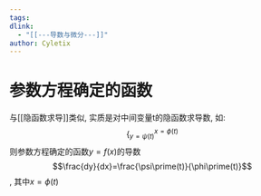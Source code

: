 ```yaml
---
tags: 
dlink:
  - "[[---导数与微分---]]"
author: Cyletix
---
```

# 参数方程确定的函数
与[[隐函数求导]]类似, 实质是对中间变量t的隐函数求导数, 如: $$\Big\{^{x=\phi(t)}_{y=\psi(t)}$$则参数方程确定的函数$y=f(x)$的导数$$\frac{dy}{dx}=\frac{\psi\prime(t)}{\phi\prime(t)}$$, 其中$x=\phi(t)$ 
